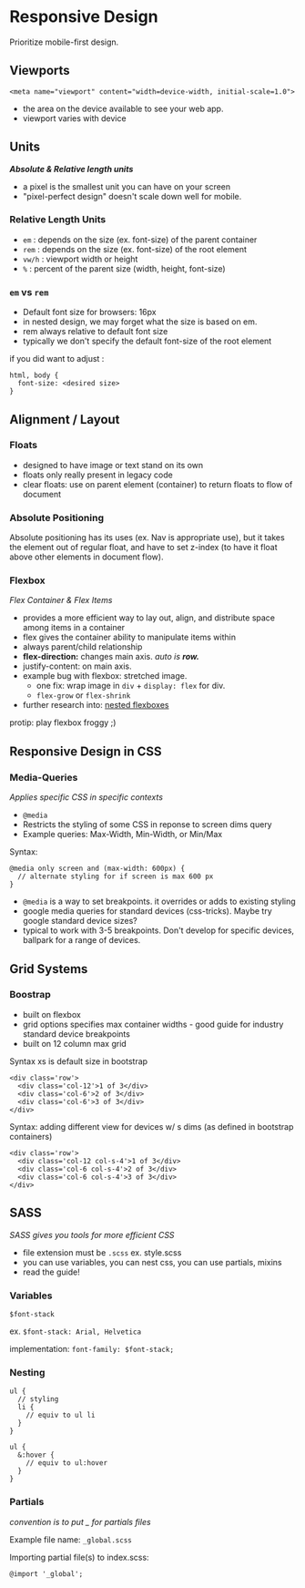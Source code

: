 # Responsive Design

Prioritize mobile-first design.

## Viewports

`<meta name="viewport" content="width=device-width, initial-scale=1.0">`

- the area on the device available to see your web app. 
- viewport varies with device

## Units

***Absolute & Relative length units***

- a pixel is the smallest unit you can have on your screen
- "pixel-perfect design" doesn't scale down well for mobile. 

### Relative Length Units

- `em` : depends on the size (ex. font-size) of the parent container
- `rem` : depends on the size (ex. font-size) of the root element
- `vw/h` : viewport width or height
- `%` : percent of the parent size (width, height, font-size)

### `em` vs `rem`

- Default font size for browsers: 16px
- in nested design, we may forget what the size is based on em.
- rem always relative to default font size
- typically we don't specify the default font-size of the root element     

if you did want to adjust :

```
html, body {
  font-size: <desired size>
}
```

## Alignment / Layout

### Floats

- designed to have image or text stand on its own
- floats only really present in legacy code
- clear floats: use on parent element (container) to return floats to flow of document

### Absolute Positioning

Absolute positioning has its uses (ex. Nav is appropriate use), but it takes the element out of regular float, and have to set z-index (to have it float above other elements in document flow).

### Flexbox

*Flex Container & Flex Items*

- provides a more efficient way to lay out, align, and distribute space among items in a container
- flex gives the container ability to manipulate items within
- always parent/child relationship
- **flex-direction:** changes main axis. *auto is ***row.****
- justify-content: on main axis. 
- example bug with flexbox: stretched image.
  - one fix: wrap image in `div` + `display: flex` for div.
  - `flex-grow` or `flex-shrink`
- further research into: <u>nested flexboxes</u>

protip: play flexbox froggy ;)

## Responsive Design in CSS

### Media-Queries 

*Applies specific CSS in specific contexts*

- `@media`
- Restricts the styling of some CSS in reponse to screen dims query
- Example queries: Max-Width, Min-Width, or Min/Max

Syntax:
```
@media only screen and (max-width: 600px) {
  // alternate styling for if screen is max 600 px
}
```

- `@media` is a way to set breakpoints. it overrides or adds to existing styling
- google media queries for standard devices (css-tricks). Maybe try google standard device sizes?
- typical to work with 3-5 breakpoints. Don't develop for specific devices, ballpark for a range of devices.

## Grid Systems

### Boostrap

- built on flexbox
- grid options specifies max container widths - good guide for industry standard device breakpoints
- built on 12 column max grid

Syntax
xs is default size in bootstrap
```
<div class='row'>
  <div class='col-12'>1 of 3</div>
  <div class='col-6'>2 of 3</div>
  <div class='col-6'>3 of 3</div>
</div>
```
Syntax: adding different view for devices w/ s dims (as defined in bootstrap containers)
```
<div class='row'>
  <div class='col-12 col-s-4'>1 of 3</div>
  <div class='col-6 col-s-4'>2 of 3</div>
  <div class='col-6 col-s-4'>3 of 3</div>
</div>
```

## SASS

*SASS gives you tools for more efficient CSS*

- file extension must be `.scss` ex. style.scss
- you can use variables, you can nest css, you can use partials, mixins
- read the guide!

### Variables

`$font-stack`

ex. `$font-stack: Arial, Helvetica`

implementation: `font-family: $font-stack;`

### Nesting

```
ul {
  // styling
  li {
    // equiv to ul li
  }
}
```

```
ul {
  &:hover {
    // equiv to ul:hover
  }
}
```

### Partials

*convention is to put _ for partials files*

Example file name: `_global.scss`

Importing partial file(s) to index.scss:

`@import '_global';`
